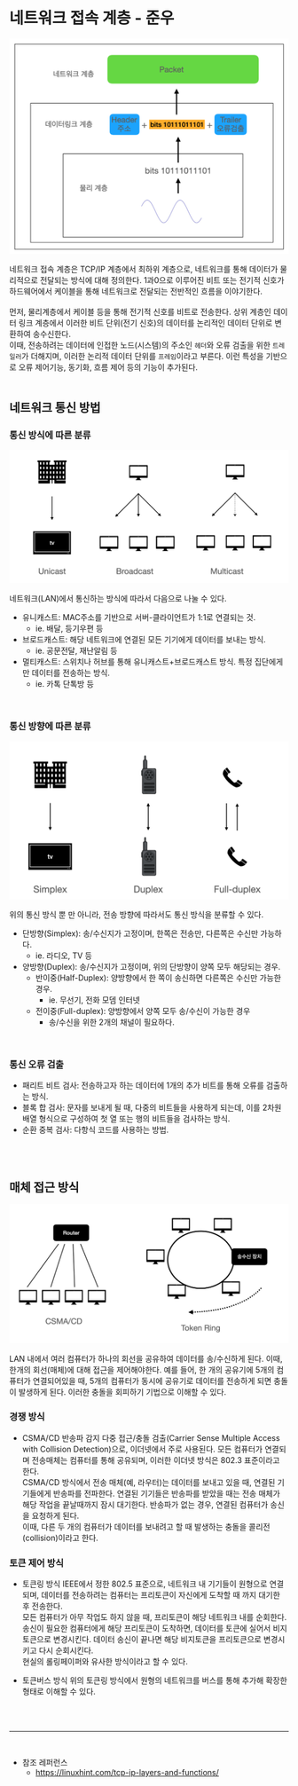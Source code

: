 # 네트워크 접속 계층 - 준우

<img src="/assets/images/ch3/layer-flow.png">


네트워크 접속 계층은 TCP/IP 계층에서 최하위 계층으로, 네트워크를 통해 데이터가 물리적으로 전달되는 방식에 대해 정의한다.
1과0으로 이루어진 비트 또는 전기적 신호가 하드웨어에서 케이블을 통해 네트워크로 전달되는 전반적인 흐름을 이야기한다.<br>
<br>
먼저, 물리계층에서 케이블 등을 통해 전기적 신호를 비트로 전송한다. 상위 계층인 데이터 링크 계층에서 이러한 비트 단위(전기 신호)의 데이터를 논리적인 데이터 단위로 변환하여 송수신한다.<br>
이때, 전송하려는 데이터에 인접한 노드(시스템)의 주소인 `헤더`와 오류 검출을 위한 `트레일러`가 더해지며, 이러한 논리적 데이터 단위를 `프레임`이라고 부른다. 이런 특성을 기반으로 오류 제어기능, 동기화, 흐름 제어 등의 기능이 추가된다.<br>
<br>


## 네트워크 통신 방법

### 통신 방식에 따른 분류

<img src="/assets/images/ch3/network-type-1.png">


네트워크(LAN)에서 통신하는 방식에 따라서 다음으로 나눌 수 있다.
- 유니캐스트: MAC주소를 기반으로 서버-클라이언트가 1:1로 연결되는 것.
    - ie. 배달, 등기우편 등
- 브로드캐스트: 해당 네트워크에 연결된 모든 기기에게 데이터를 보내는 방식.
    - ie. 공문전달, 재난알림 등
- 멀티캐스트: 스위치나 허브를 통해 유니캐스트+브로드캐스트 방식. 특정 집단에게만 데이터를 전송하는 방식.
    - ie. 카톡 단톡방 등

<br>

### 통신 방향에 따른 분류

<img src="/assets/images/ch3/network-direction.png">


위의 통신 방식 뿐 만 아니라, 전송 방향에 따라서도 통신 방식을 분류할 수 있다.<br>

- 단방향(Simplex): 송/수신지가 고정이며, 한쪽은 전송만, 다른쪽은 수신만 가능하다.
    - ie. 라디오, TV 등
- 양방향(Duplex): 송/수신지가 고정이며, 위의 단방향이 양쪽 모두 해당되는 경우.
    - 반이중(Half-Duplex): 양방향에서 한 쪽이 송신하면 다른쪽은 수신만 가능한 경우.
        - ie. 무선기, 전화 모뎀 인터넷
    - 전이중(Full-duplex): 양방향에서 양쪽 모두 송/수신이 가능한 경우
        - 송/수신을 위한 2개의 채널이 필요하다.

<br>


### 통신 오류 검출

- 패리트 비트 검사: 전송하고자 하는 데이터에 1개의 추가 비트를 통해 오류를 검출하는 방식.
- 블록 합 검사: 문자를 보내게 될 때, 다중의 비트들을 사용하게 되는데, 이를 2차원 배열 형식으로 구성하여 첫 열 또는 행의 비트들을 검사하는 방식.
- 순환 중복 검사: 다항식 코드를 사용하는 방법.

<br><br>

## 매체 접근 방식

<img src="/assets/images/ch3/network-access-type.png">


LAN 내에서 여러 컴퓨터가 하나의 회선을 공유하여 데이터를 송/수신하게 된다. 이때, 한개의 회선(매체)에 대해 접근을 제어해야한다. 예를 들어, 한 개의 공유기에 5개의 컴퓨터가 연결되어있을 때, 5개의 컴퓨터가 동시에 공유기로 데이터를 전송하게 되면 충돌이 발생하게 된다. 이러한 충돌을 회피하기 기법으로 이해할 수 있다.<br>

### 경쟁 방식
- CSMA/CD
반송파 감지 다중 접근/충돌 검출(Carrier Sense Multiple Access with Collision Detection)으로, 이더넷에서 주로 사용된다. 모든 컴퓨터가 연결되며 전송매체는 컴퓨터를 통해 공유되며, 이러한 이더넷 방식은 802.3 표준이라고 한다.<br>
CSMA/CD 방식에서 전송 매체(예, 라우터)는 데이터를 보내고 있을 때, 연결된 기기들에게 반송파를 전파한다. 연결된 기기들은 반송파를 받았을 때는 전송 매체가 해당 작업을 끝날때까지 잠시 대기한다. 반송파가 없는 경우, 연결된 컴퓨터가 송신을 요청하게 된다.<br>
이때, 다른 두 개의 컴퓨터가 데이터를 보내려고 할 때 발생하는 충돌을 콜리전(collision)이라고 한다.<br>


### 토큰 제어 방식
- 토큰링 방식
IEEE에서 정한 802.5 표준으로, 네트워크 내 기기들이 원형으로 연결되며, 데이터를 전송하려는 컴퓨터는 프리토큰이 자신에게 도착할 때 까지 대기한 후 전송한다.<br>
모든 컴퓨터가 아무 작업도 하지 않을 때, 프리토큰이 해당 네트워크 내를 순회한다. 송신이 필요한 컴퓨터에게 해당 프리토큰이 도착하면, 데이터를 토큰에 실어서 비지 토큰으로 변경시킨다. 데이터 송신이 끝나면 해당 비지토큰을 프리토큰으로 변경시키고 다시 순회시킨다.<br> 현실의 롤링페이퍼와 유사한 방식이라고 할 수 있다.


- 토큰버스 방식
위의 토큰링 방식에서 원형의 네트워크를 버스를 통해 추가해 확장한 형태로 이해할 수 있다.


<br>
<br>

---

<br>

- 참조 레퍼런스
    - https://linuxhint.com/tcp-ip-layers-and-functions/
